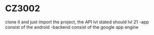# CZ3002
clone it and just import the project, the API lvl stated should lvl 21
-app consist of the android
-backend consist of the google app engine
